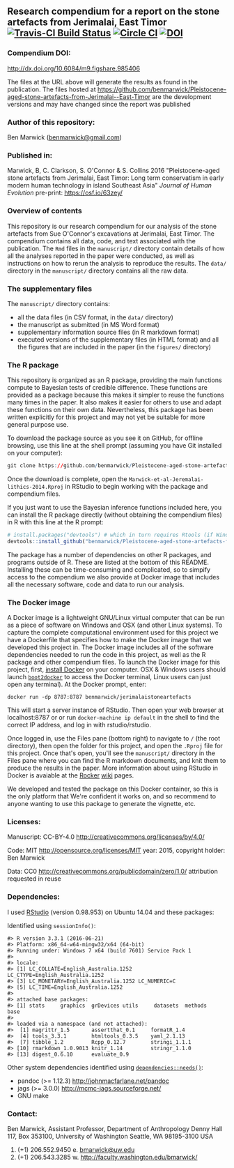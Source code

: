 <!-- README.md is generated from README.Rmd. Please edit that file -->
Research compendium for a report on the stone artefacts from Jerimalai, East Timor [![Travis-CI Build Status](https://travis-ci.org/benmarwick/Pleistocene-aged-stone-artefacts-from-Jerimalai--East-Timor.png?branch=master)](https://travis-ci.org/benmarwick/Pleistocene-aged-stone-artefacts-from-Jerimalai--East-Timor) [![Circle CI](https://circleci.com/gh/benmarwick/Pleistocene-aged-stone-artefacts-from-Jerimalai--East-Timor.svg?style=shield&circle-token=:circle-token)](https://circleci.com/gh/benmarwick/Pleistocene-aged-stone-artefacts-from-Jerimalai--East-Timor) [![DOI](https://img.shields.io/badge/DOI-10.6084%2Fm9.figshare.985406-blue.svg)](http://dx.doi.org/10.6084/m9.figshare.985406)
----------------------------------------------------------------------------------------------------------------------------------------------------------------------------------------------------------------------------------------------------------------------------------------------------------------------------------------------------------------------------------------------------------------------------------------------------------------------------------------------------------------------------------------------------------------------------------------------------------------------------------------------------------------------------------------------------------------------

### Compendium DOI:

<http://dx.doi.org/10.6084/m9.figshare.985406>

The files at the URL above will generate the results as found in the publication. The files hosted at <https://github.com/benmarwick/Pleistocene-aged-stone-artefacts-from-Jerimalai--East-Timor> are the development versions and may have changed since the report was published

### Author of this repository:

Ben Marwick (<benmarwick@gmail.com>)

### Published in:

Marwick, B, C. Clarkson, S. O'Connor & S. Collins 2016 "Pleistocene-aged stone artefacts from Jerimalai, East Timor: Long term conservatism in early modern human technology in island Southeast Asia" *Journal of Human Evolution* pre-print: <https://osf.io/63zey/>

### Overview of contents

This repository is our research compendium for our analysis of the stone artefacts from Sue O'Connor's excavations at Jerimalai, East Timor. The compendium contains all data, code, and text associated with the publication. The `Rmd` files in the `manuscript/` directory contain details of how all the analyses reported in the paper were conducted, as well as instructions on how to rerun the analysis to reproduce the results. The `data/` directory in the `manuscript/` directory contains all the raw data.

### The supplementary files

The `manuscript/` directory contains:

-   all the data files (in CSV format, in the `data/` directory)
-   the manuscript as submitted (in MS Word format)
-   supplementary information source files (in R markdown format)
-   executed versions of the supplementary files (in HTML format) and all the figures that are included in the paper (in the `figures/` directory)

### The R package

This repository is organized as an R package, providing the main functions compute to Bayesian tests of credible difference. These functions are provided as a package because this makes it simpler to reuse the functions many times in the paper. It also makes it easier for others to use and adapt these functions on their own data. Nevertheless, this package has been written explicitly for this project and may not yet be suitable for more general purpose use.

To download the package source as you see it on GitHub, for offline browsing, use this line at the shell prompt (assuming you have Git installed on your computer):

``` r
git clone https://github.com/benmarwick/Pleistocene-aged-stone-artefacts-from-Jerimalai--East-Timor.git
```

Once the download is complete, open the `Marwick-et-al-Jeremalai-lithics-2014.Rproj` in RStudio to begin working with the package and compendium files.

If you just want to use the Bayesian inference functions included here, you can install the R package directly (without obtaining the compendium files) in R with this line at the R prompt:

``` r
# install.packages("devtools") # which in turn requires Rtools (if Windows) or Xcode (if OSX)
devtools::install_github("benmarwick/Pleistocene-aged-stone-artefacts-from-Jerimalai--East-Timor")
```

The package has a number of dependencies on other R packages, and programs outside of R. These are listed at the bottom of this README. Installing these can be time-consuming and complicated, so to simpify access to the compendium we also provide at Docker image that includes all the necessary software, code and data to run our analysis.

### The Docker image

A Docker image is a lightweight GNU/Linux virtual computer that can be run as a piece of software on Windows and OSX (and other Linux systems). To capture the complete computational environment used for this project we have a Dockerfile that specifies how to make the Docker image that we developed this project in. The Docker image includes all of the software dependencies needed to run the code in this project, as well as the R package and other compendium files. To launch the Docker image for this project, first, [install Docker](https://docs.docker.com/installation/) on your computer. OSX & Windows users should launch [`boot2docker`](http://boot2docker.io/) to access the Docker terminal, Linux users can just open any terminal). At the Docker prompt, enter:

    docker run -dp 8787:8787 benmarwick/jerimalaistoneartefacts

This will start a server instance of RStudio. Then open your web browser at localhost:8787 or or run `docker-machine ip default` in the shell to find the correct IP address, and log in with rstudio/rstudio.

Once logged in, use the Files pane (bottom right) to navigate to `/` (the root directory), then open the folder for this project, and open the `.Rproj` file for this project. Once that's open, you'll see the `manuscript/` directory in the Files pane where you can find the R markdown documents, and knit them to produce the results in the paper. More information about using RStudio in Docker is avaiable at the [Rocker](https://github.com/rocker-org) [wiki](https://github.com/rocker-org/rocker/wiki/Using-the-RStudio-image) pages.

We developed and tested the package on this Docker container, so this is the only platform that We're confident it works on, and so recommend to anyone wanting to use this package to generate the vignette, etc.

### Licenses:

Manuscript: CC-BY-4.0 <http://creativecommons.org/licenses/by/4.0/>

Code: MIT <http://opensource.org/licenses/MIT> year: 2015, copyright holder: Ben Marwick

Data: CC0 <http://creativecommons.org/publicdomain/zero/1.0/> attribution requested in reuse

### Dependencies:

I used [RStudio](http://www.rstudio.com/products/rstudio/) (version 0.98.953) on Ubuntu 14.04 and these packages:

Identified using `sessionInfo()`:

    #> R version 3.3.1 (2016-06-21)
    #> Platform: x86_64-w64-mingw32/x64 (64-bit)
    #> Running under: Windows 7 x64 (build 7601) Service Pack 1
    #> 
    #> locale:
    #> [1] LC_COLLATE=English_Australia.1252  LC_CTYPE=English_Australia.1252   
    #> [3] LC_MONETARY=English_Australia.1252 LC_NUMERIC=C                      
    #> [5] LC_TIME=English_Australia.1252    
    #> 
    #> attached base packages:
    #> [1] stats     graphics  grDevices utils     datasets  methods   base     
    #> 
    #> loaded via a namespace (and not attached):
    #>  [1] magrittr_1.5       assertthat_0.1     formatR_1.4       
    #>  [4] tools_3.3.1        htmltools_0.3.5    yaml_2.1.13       
    #>  [7] tibble_1.2         Rcpp_0.12.7        stringi_1.1.1     
    #> [10] rmarkdown_1.0.9013 knitr_1.14         stringr_1.1.0     
    #> [13] digest_0.6.10      evaluate_0.9

Other system dependencies identified using [`dependencies::needs()`](https://github.com/ropensci/dependencies):

-   pandoc (&gt;= 1.12.3) <http://johnmacfarlane.net/pandoc>
-   jags (&gt;= 3.0.0) <http://mcmc-jags.sourceforge.net/>
-   GNU make

### Contact:

Ben Marwick, Assistant Professor, Department of Anthropology Denny Hall 117, Box 353100, University of Washington Seattle, WA 98195-3100 USA

1.  (+1) 206.552.9450 e. <bmarwick@uw.edu>
2.  (+1) 206.543.3285 w. <http://faculty.washington.edu/bmarwick/>
